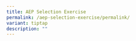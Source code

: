 ```yaml
---
title: AEP Selection Exercise
permalink: /aep-selection-exercise/permalink/
variant: tiptap
description: ""
---
```

